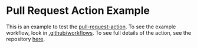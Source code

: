 # Pull Request Action Example

This is an example to test the [pull-request-action](https://github.com/vsoch/pull-request-action). 
To see the example workflow, look in [.github/workflows](.github/workflows).
To see full details of the action, see the repository [here](https://github.com/vsoch/pull-request-action).
